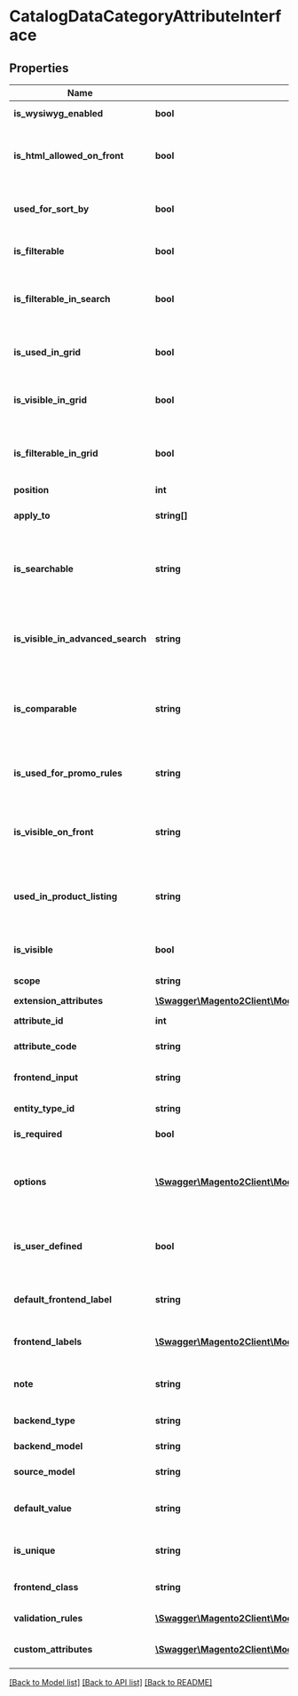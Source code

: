 # CatalogDataCategoryAttributeInterface

## Properties
Name | Type | Description | Notes
------------ | ------------- | ------------- | -------------
**is_wysiwyg_enabled** | **bool** | WYSIWYG flag | [optional] 
**is_html_allowed_on_front** | **bool** | The HTML tags are allowed on the frontend | [optional] 
**used_for_sort_by** | **bool** | It is used for sorting in product listing | [optional] 
**is_filterable** | **bool** | It used in layered navigation | [optional] 
**is_filterable_in_search** | **bool** | It is used in search results layered navigation | [optional] 
**is_used_in_grid** | **bool** | It is used in catalog product grid | [optional] 
**is_visible_in_grid** | **bool** | It is visible in catalog product grid | [optional] 
**is_filterable_in_grid** | **bool** | It is filterable in catalog product grid | [optional] 
**position** | **int** | Position | [optional] 
**apply_to** | **string[]** | Apply to value for the element | [optional] 
**is_searchable** | **string** | The attribute can be used in Quick Search | [optional] 
**is_visible_in_advanced_search** | **string** | The attribute can be used in Advanced Search | [optional] 
**is_comparable** | **string** | The attribute can be compared on the frontend | [optional] 
**is_used_for_promo_rules** | **string** | The attribute can be used for promo rules | [optional] 
**is_visible_on_front** | **string** | The attribute is visible on the frontend | [optional] 
**used_in_product_listing** | **string** | The attribute can be used in product listing | [optional] 
**is_visible** | **bool** | Attribute is visible on frontend. | [optional] 
**scope** | **string** | Attribute scope | [optional] 
**extension_attributes** | [**\Swagger\Magento2Client\Model\CatalogDataEavAttributeExtensionInterface**](CatalogDataEavAttributeExtensionInterface.md) |  | [optional] 
**attribute_id** | **int** | Id of the attribute. | [optional] 
**attribute_code** | **string** | Code of the attribute. | 
**frontend_input** | **string** | HTML for input element. | 
**entity_type_id** | **string** | Entity type id | [optional] 
**is_required** | **bool** | Attribute is required. | 
**options** | [**\Swagger\Magento2Client\Model\EavDataAttributeOptionInterface[]**](EavDataAttributeOptionInterface.md) | Options of the attribute (key &#x3D;&gt; value pairs for select) | [optional] 
**is_user_defined** | **bool** | Current attribute has been defined by a user. | [optional] 
**default_frontend_label** | **string** | Frontend label for default store | [optional] 
**frontend_labels** | [**\Swagger\Magento2Client\Model\EavDataAttributeFrontendLabelInterface[]**](EavDataAttributeFrontendLabelInterface.md) | Frontend label for each store | 
**note** | **string** | The note attribute for the element. | [optional] 
**backend_type** | **string** | Backend type. | [optional] 
**backend_model** | **string** | Backend model | [optional] 
**source_model** | **string** | Source model | [optional] 
**default_value** | **string** | Default value for the element. | [optional] 
**is_unique** | **string** | This is a unique attribute | [optional] 
**frontend_class** | **string** | Frontend class of attribute | [optional] 
**validation_rules** | [**\Swagger\Magento2Client\Model\EavDataAttributeValidationRuleInterface[]**](EavDataAttributeValidationRuleInterface.md) | Validation rules. | [optional] 
**custom_attributes** | [**\Swagger\Magento2Client\Model\FrameworkAttributeInterface[]**](FrameworkAttributeInterface.md) | Custom attributes values. | [optional] 

[[Back to Model list]](../README.md#documentation-for-models) [[Back to API list]](../README.md#documentation-for-api-endpoints) [[Back to README]](../README.md)


